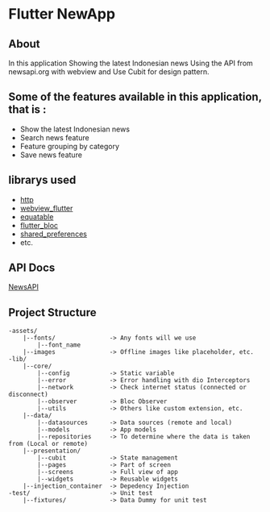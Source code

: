 # Flutter NewApp

## About

In this application Showing the latest Indonesian news Using the API from newsapi.org with webview and Use Cubit for design pattern.

## Some of the features available in this application, that is :
- Show the latest Indonesian news
- Search news feature
- Feature grouping by category
- Save news feature

## librarys used
- [http](https://pub.dev/packages/http)
- [webview_flutter](https://pub.dev/packages/webview_flutter)
- [equatable](https://pub.dev/packages/equatable)
- [flutter_bloc](https://pub.dev/packages/flutter_bloc)
- [shared_preferences](https://pub.dev/packages/shared_preferences)
- etc.

## API Docs
[NewsAPI](https://newsapi.org/docs)

## Project Structure
```
-assets/
    |--fonts/               -> Any fonts will we use
        |--font_name
    |--images               -> Offline images like placeholder, etc.
-lib/
    |--core/
        |--config           -> Static variable
        |--error            -> Error handling with dio Interceptors
        |--network          -> Check internet status (connected or disconnect)
        |--observer         -> Bloc Observer
        |--utils            -> Others like custom extension, etc.
    |--data/
        |--datasources      -> Data sources (remote and local)
        |--models           -> App models
        |--repositories     -> To determine where the data is taken from (Local or remote)
    |--presentation/
        |--cubit            -> State management
        |--pages            -> Part of screen
        |--screens          -> Full view of app
        |--widgets          -> Reusable widgets
    |--injection_container  -> Depedency Injection
-test/                      -> Unit test
    |--fixtures/            -> Data Dummy for unit test
```
